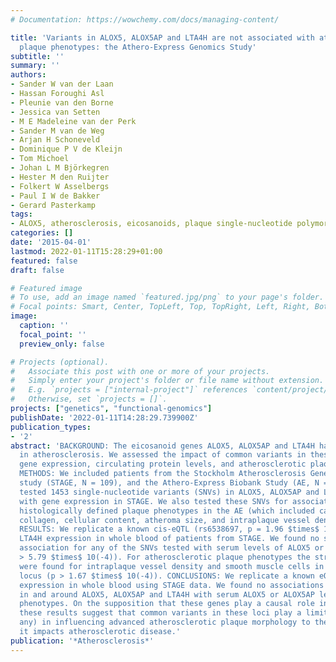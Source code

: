 ```yaml
---
# Documentation: https://wowchemy.com/docs/managing-content/

title: 'Variants in ALOX5, ALOX5AP and LTA4H are not associated with atherosclerotic
  plaque phenotypes: the Athero-Express Genomics Study'
subtitle: ''
summary: ''
authors:
- Sander W van der Laan
- Hassan Foroughi Asl
- Pleunie van den Borne
- Jessica van Setten
- M E Madeleine van der Perk
- Sander M van de Weg
- Arjan H Schoneveld
- Dominique P V de Kleijn
- Tom Michoel
- Johan L M Björkegren
- Hester M den Ruijter
- Folkert W Asselbergs
- Paul I W de Bakker
- Gerard Pasterkamp
tags:
- ALOX5, atherosclerosis, eicosanoids, plaque single-nucleotide polymorphism, genetics, histology
categories: []
date: '2015-04-01'
lastmod: 2022-01-11T15:28:29+01:00
featured: false
draft: false

# Featured image
# To use, add an image named `featured.jpg/png` to your page's folder.
# Focal points: Smart, Center, TopLeft, Top, TopRight, Left, Right, BottomLeft, Bottom, BottomRight.
image:
  caption: ''
  focal_point: ''
  preview_only: false

# Projects (optional).
#   Associate this post with one or more of your projects.
#   Simply enter your project's folder or file name without extension.
#   E.g. `projects = ["internal-project"]` references `content/project/deep-learning/index.md`.
#   Otherwise, set `projects = []`.
projects: ["genetics", "functional-genomics"]
publishDate: '2022-01-11T14:28:29.739900Z'
publication_types:
- '2'
abstract: 'BACKGROUND: The eicosanoid genes ALOX5, ALOX5AP and LTA4H have been implicated
  in atherosclerosis. We assessed the impact of common variants in these genes on
  gene expression, circulating protein levels, and atherosclerotic plaque phenotypes.
  METHODS: We included patients from the Stockholm Atherosclerosis Gene Expression
  study (STAGE, N = 109), and the Athero-Express Biobank Study (AE, N = 1443). We
  tested 1453 single-nucleotide variants (SNVs) in ALOX5, ALOX5AP and LTA4H for association
  with gene expression in STAGE. We also tested these SNVs for association with seven
  histologically defined plaque phenotypes in the AE (which included calcification,
  collagen, cellular content, atheroma size, and intraplaque vessel density and hemorrhage).
  RESULTS: We replicate a known cis-eQTL (rs6538697, p = 1.96 $times$ 10(-6)) for
  LTA4H expression in whole blood of patients from STAGE. We found no significant
  association for any of the SNVs tested with serum levels of ALOX5 or ALOX5AP (p
  > 5.79 $times$ 10(-4)). For atherosclerotic plaque phenotypes the strongest associations
  were found for intraplaque vessel density and smooth muscle cells in the ALOX5AP
  locus (p > 1.67 $times$ 10(-4)). CONCLUSIONS: We replicate a known eQTL for LTA4H
  expression in whole blood using STAGE data. We found no associations of variants
  in and around ALOX5, ALOX5AP and LTA4H with serum ALOX5 or ALOX5AP levels, or plaque
  phenotypes. On the supposition that these genes play a causal role in atherosclerosis,
  these results suggest that common variants in these loci play a limited role (if
  any) in influencing advanced atherosclerotic plaque morphology to the extent that
  it impacts atherosclerotic disease.'
publication: '*Atherosclerosis*'
---
```

